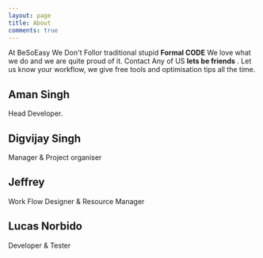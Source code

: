 ```yaml
---
layout: page
title: About
comments: true
---
```



At BeSoEasy We Don't Follor traditional stupid  **Formal CODE** We love what we do and we are quite proud of it. Contact Any of US **lets be friends** . Let us know your workflow, we give free tools and optimisation tips all the time.



## Aman Singh

Head Developer. 

## Digvijay Singh

Manager & Project organiser

## Jeffrey

Work Flow Designer & Resource Manager

## Lucas Norbido

Developer & Tester 



